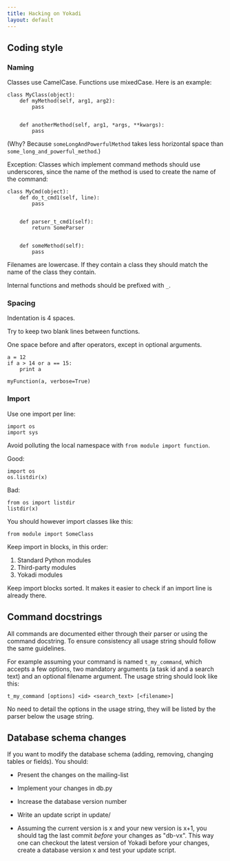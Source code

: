 ```yaml
---
title: Hacking on Yokadi
layout: default
---
```


## Coding style

### Naming

Classes use CamelCase. Functions use mixedCase. Here is an example:

    class MyClass(object):
        def myMethod(self, arg1, arg2):
            pass


        def anotherMethod(self, arg1, *args, **kwargs):
            pass

(Why? Because `someLongAndPowerfulMethod` takes less horizontal space than
`some_long_and_powerful_method`.)

Exception: Classes which implement command methods should use underscores,
since the name of the method is used to create the name of the command:

    class MyCmd(object):
        def do_t_cmd1(self, line):
            pass


        def parser_t_cmd1(self):
            return SomeParser


        def someMethod(self):
            pass

Filenames are lowercase. If they contain a class they should match the name of
the class they contain.

Internal functions and methods should be prefixed with `_`.

### Spacing

Indentation is 4 spaces.

Try to keep two blank lines between functions.

One space before and after operators, except in optional arguments.

    a = 12
    if a > 14 or a == 15:
        print a

    myFunction(a, verbose=True)

### Import

Use one import per line:

    import os
    import sys

Avoid polluting the local namespace with `from module import function`.

Good:

    import os
    os.listdir(x)

Bad:

    from os import listdir
    listdir(x)

You should however import classes like this:

    from module import SomeClass

Keep import in blocks, in this order:

1. Standard Python modules
2. Third-party modules
3. Yokadi modules

Keep import blocks sorted. It makes it easier to check if an import line is
already there.

## Command docstrings

All commands are documented either through their parser or using the command
docstring. To ensure consistency all usage string should follow the same
guidelines.

For example assuming your command is named `t_my_command`, which accepts a few
options, two mandatory arguments (a task id and a search text) and an optional
filename argument. The usage string should look like this:

    t_my_command [options] <id> <search_text> [<filename>]

No need to detail the options in the usage string, they will be listed by the
parser below the usage string.

## Database schema changes

If you want to modify the database schema (adding, removing, changing tables or
fields). You should:

- Present the changes on the mailing-list

- Implement your changes in db.py

- Increase the database version number

- Write an update script in update/

- Assuming the current version is x and your new version is x+1, you should tag
  the last commit *before* your changes as "db-vx".
  This way one can checkout the latest version of Yokadi before your changes,
  create a database version x and test your update script.

<!-- vim: set ts=4 sw=4 et: -->

